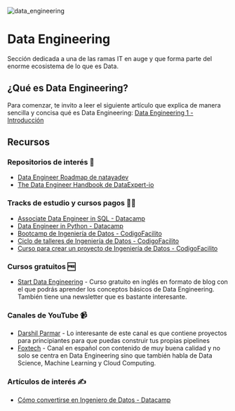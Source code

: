 ![data_engineering](https://github.com/user-attachments/assets/e75a87fb-4744-4500-9047-6668c1437c24)
# Data Engineering
Sección dedicada a una de las ramas IT en auge y que forma parte del enorme ecosistema de lo que es Data.

## ¿Qué es Data Engineering?
Para comenzar, te invito a leer el siguiente artículo que explica de manera sencilla y concisa qué es Data Engineering: [Data Engineering 1 - Introducción](https://esvdev.me/posts/data-engineering-1-introduccion)

## Recursos

### Repositorios de interés 🔗

- [Data Engineer Roadmap de natayadev](https://github.com/natayadev/dataengineering-roadmap)
- [The Data Engineer Handbook de DataExpert-io](https://github.com/DataExpert-io/data-engineer-handbook)

### Tracks de estudio y cursos pagos 🧑‍🎓

- [Associate Data Engineer in SQL - Datacamp](https://www.datacamp.com/es/tracks/associate-data-engineer-in-sql)
- [Data Engineer in Python - Datacamp](https://www.datacamp.com/es/tracks/data-engineer-in-python)
- [Bootcamp de Ingeniería de Datos - CodigoFacilito](https://codigofacilito.com/programas/ingenieria-datos#main-program-section)
- [Ciclo de talleres de Ingeniería de Datos - CodigoFacilito](https://codigofacilito.com/cursos/talleres-ingenieria-de-datos-avanzado?mc_cid=1d51c9ec00&mc_eid=7387aca0ce)
- [Curso para crear un proyecto de Ingeniería de Datos - CodigoFacilito](https://codigofacilito.com/cursos/ingenieria-datos-proyecto)

### Cursos gratuitos 🆓
- [Start Data Engineering](https://www.startdataengineering.com/) - Curso gratuito en inglés en formato de blog con el que podrás aprender los conceptos básicos de Data Engineering. También tiene una newsletter que es bastante interesante.


### Canales de YouTube 📹
- [Darshil Parmar](https://www.youtube.com/@DarshilParmar) - Lo interesante de este canal es que contiene proyectos para principiantes para que puedas construir tus propias pipelines
- [Foxtech](https://www.youtube.com/@CienciaeIngenieriadeDatos) - Canal en español con contenido de muy buena calidad y no solo se centra en Data Engineering sino que también habla de Data Science, Machine Learning y Cloud Computing.

### Artículos de interés ✍️
- [Cómo convertirse en Ingeniero de Datos - Datacamp](https://www.datacamp.com/es/blog/how-to-become-a-data-engineer)